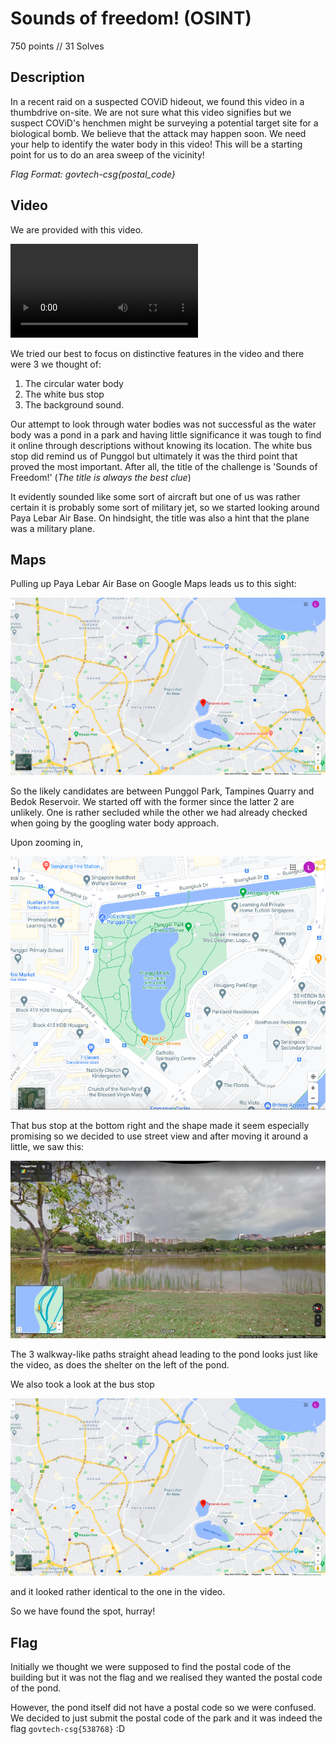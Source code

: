 # Sounds of freedom! (OSINT)

750 points // 31 Solves

## Description

In a recent raid on a suspected COViD hideout, we found this video in a thumbdrive on-site. We are not sure what this video signifies but we suspect COViD's henchmen might be surveying a potential target site for a biological bomb. We believe that the attack may happen soon. We need your help to identify the water body in this video! This will be a starting point for us to do an area sweep of the vicinity! 

*Flag Format: govtech-csg{postal_code}* 



## Video

We are provided with this video.

<video src="/osint-challenge-7-compressed.mp4"></video>



We tried our best to focus on distinctive features in the video and there were 3 we thought of:

1. The circular water body
2. The white bus stop
3. The background sound.



Our attempt to look through water bodies was not successful as the water body was a pond in a park and having little significance it was tough to find it online through descriptions without knowing its location. The white bus stop did remind us of Punggol but ultimately it was the third point that proved the most important. After all, the title of the challenge is 'Sounds of Freedom!' (*The title is always the best clue*)



It evidently sounded like some sort of aircraft but one of us was rather certain it is probably some sort of military jet, so we started looking around Paya Lebar Air Base. On hindsight, the title was also a hint that the plane was a military plane.



## Maps

Pulling up Paya Lebar Air Base on Google Maps leads us to this sight:

![](1.png)

So the likely candidates are between Punggol Park, Tampines Quarry and Bedok Reservoir. We started off with the former since the latter 2 are unlikely. One is rather secluded while the other we had already checked when going by the googling water body approach.

Upon zooming in, 

![](2.png)

That bus stop at the bottom right and the shape made it seem especially promising so we decided to use street view and after moving it around a little, we saw this:

![](3.png)

The 3 walkway-like paths straight ahead leading to the pond looks just like the video, as does the shelter on the left of the pond.

We also took a look at the bus stop

![](1.png)

 and it looked rather identical to the one in the video.



So we have found the spot, hurray!



## Flag

Initially we thought we were supposed to find the postal code of the building but it was not the flag and we realised they wanted the postal code of the pond.

However, the pond itself did not have a postal code so we were confused. We decided to just submit the postal code of the park and it was indeed the flag `govtech-csg{538768}` :D

